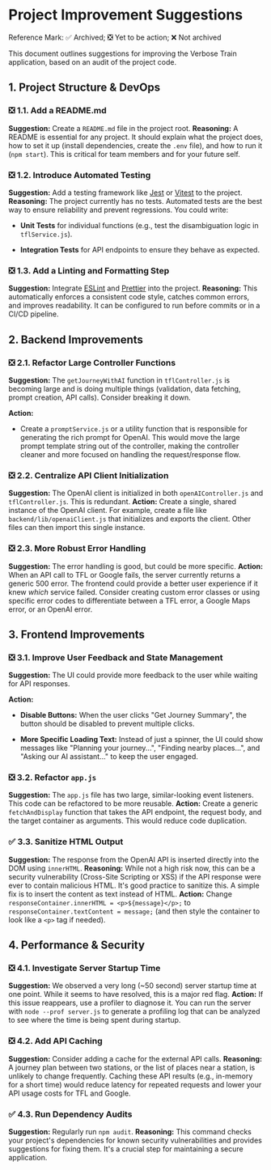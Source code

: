 # Project Improvement Suggestions

Reference Mark:
✅ Archived;
❎ Yet to be action;
❌ Not archived


This document outlines suggestions for improving the Verbose Train application, based on an audit of the project code.

## 1. Project Structure & DevOps

### ❎ 1.1. Add a README.md

**Suggestion:** Create a `README.md` file in the project root.
**Reasoning:** A README is essential for any project. It should explain what the project does, how to set it up (install dependencies, create the `.env` file), and how to run it (`npm start`). This is critical for team members and for your future self.

### ❎ 1.2. Introduce Automated Testing

**Suggestion:** Add a testing framework like [Jest](https://jestjs.io/) or [Vitest](https://vitest.dev/) to the project.
**Reasoning:** The project currently has no tests. Automated tests are the best way to ensure reliability and prevent regressions. You could write:

- **Unit Tests** for individual functions (e.g., test the disambiguation logic in `tflService.js`).

- **Integration Tests** for API endpoints to ensure they behave as expected.

### ❎ 1.3. Add a Linting and Formatting Step

**Suggestion:** Integrate [ESLint](https://eslint.org/) and [Prettier](https://prettier.io/) into the project.
**Reasoning:** This automatically enforces a consistent code style, catches common errors, and improves readability. It can be configured to run before commits or in a CI/CD pipeline.

## 2. Backend Improvements

### ❎ 2.1. Refactor Large Controller Functions

**Suggestion:** The `getJourneyWithAI` function in `tflController.js` is becoming large and is doing multiple things (validation, data fetching, prompt creation, API calls). Consider breaking it down.

**Action:**

- Create a `promptService.js` or a utility function that is responsible for generating the rich prompt for OpenAI. This would move the large prompt template string out of the controller, making the controller cleaner and more focused on handling the request/response flow.

### ❎ 2.2. Centralize API Client Initialization

**Suggestion:** The OpenAI client is initialized in both `openAIController.js` and `tflController.js`. This is redundant.
**Action:** Create a single, shared instance of the OpenAI client. For example, create a file like `backend/lib/openaiClient.js` that initializes and exports the client. Other files can then import this single instance.

### ❎ 2.3. More Robust Error Handling

**Suggestion:** The error handling is good, but could be more specific.
**Action:** When an API call to TFL or Google fails, the server currently returns a generic 500 error. The frontend could provide a better user experience if it knew *which* service failed. Consider creating custom error classes or using specific error codes to differentiate between a TFL error, a Google Maps error, or an OpenAI error.

## 3. Frontend Improvements

### ❎ 3.1. Improve User Feedback and State Management

**Suggestion:** The UI could provide more feedback to the user while waiting for API responses.

**Action:**

- **Disable Buttons:** When the user clicks "Get Journey Summary", the button should be disabled to prevent multiple clicks.

- **More Specific Loading Text:** Instead of just a spinner, the UI could show messages like "Planning your journey...", "Finding nearby places...", and "Asking our AI assistant..." to keep the user engaged.

### ❎ 3.2. Refactor `app.js`

**Suggestion:** The `app.js` file has two large, similar-looking event listeners. This code can be refactored to be more reusable.
**Action:** Create a generic `fetchAndDisplay` function that takes the API endpoint, the request body, and the target container as arguments. This would reduce code duplication.

### ✅ 3.3. Sanitize HTML Output

**Suggestion:** The response from the OpenAI API is inserted directly into the DOM using `innerHTML`.
**Reasoning:** While not a high risk now, this can be a security vulnerability (Cross-Site Scripting or XSS) if the API response were ever to contain malicious HTML. It's good practice to sanitize this. A simple fix is to insert the content as text instead of HTML.
**Action:** Change `responseContainer.innerHTML = <p>${message}</p>;` to `responseContainer.textContent = message;` (and then style the container to look like a `<p>` tag if needed).

## 4. Performance & Security

### ❎ 4.1. Investigate Server Startup Time

**Suggestion:** We observed a very long (~50 second) server startup time at one point. While it seems to have resolved, this is a major red flag.
**Action:** If this issue reappears, use a profiler to diagnose it. You can run the server with `node --prof server.js` to generate a profiling log that can be analyzed to see where the time is being spent during startup.

### ❎ 4.2. Add API Caching

**Suggestion:** Consider adding a cache for the external API calls.
**Reasoning:** A journey plan between two stations, or the list of places near a station, is unlikely to change frequently. Caching these API results (e.g., in-memory for a short time) would reduce latency for repeated requests and lower your API usage costs for TFL and Google.

### ✅ 4.3. Run Dependency Audits

**Suggestion:** Regularly run `npm audit`.
**Reasoning:** This command checks your project's dependencies for known security vulnerabilities and provides suggestions for fixing them. It's a crucial step for maintaining a secure application.

